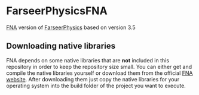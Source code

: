 # FarseerPhysicsFNA
[FNA](https://github.com/FNA-XNA/FNA) version of [FarseerPhysics](https://farseerphysics.codeplex.com/) based on version 3.5

## Downloading native libraries
FNA depends on some native libraries that are **not** included in this repository in order to keep the repository size small. You can either get and compile the native libraries yourself or download them from the official [FNA website](http://fna-xna.github.io/download/). After downloading them just copy the native libraries for your operating system into the build folder of the project you want to execute.
